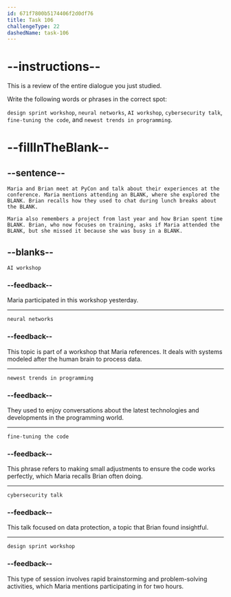 ```yaml
---
id: 671f7800b5174406f2d0df76
title: Task 106
challengeType: 22
dashedName: task-106
---
```


# --instructions--

This is a review of the entire dialogue you just studied.

Write the following words or phrases in the correct spot: 

`design sprint workshop`, `neural networks`, `AI workshop`, `cybersecurity talk`, `fine-tuning the code`, and `newest trends in programming`.

# --fillInTheBlank--

## --sentence--

`Maria and Brian meet at PyCon and talk about their experiences at the conference. Maria mentions attending an BLANK, where she explored the BLANK. Brian recalls how they used to chat during lunch breaks about the BLANK.`

`Maria also remembers a project from last year and how Brian spent time BLANK. Brian, who now focuses on training, asks if Maria attended the BLANK, but she missed it because she was busy in a BLANK.`

## --blanks--

`AI workshop`

### --feedback--

Maria participated in this workshop yesterday.

---

`neural networks`

### --feedback--

This topic is part of a workshop that Maria references. It deals with systems modeled after the human brain to process data.

---

`newest trends in programming`

### --feedback--

They used to enjoy conversations about the latest technologies and developments in the programming world.

---

`fine-tuning the code`

### --feedback--

This phrase refers to making small adjustments to ensure the code works perfectly, which Maria recalls Brian often doing.

---

`cybersecurity talk`

### --feedback--

This talk focused on data protection, a topic that Brian found insightful.

---

`design sprint workshop`

### --feedback--

This type of session involves rapid brainstorming and problem-solving activities, which Maria mentions participating in for two hours.
